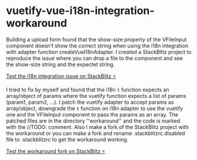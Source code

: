 # vuetify-vue-i18n-integration-workaround

Building a upload form found that the show-size property of the VFileInput component doesn't show the correct string when using the i18n integration with adapter function createVueI18nAdapter. I created a StackBlitz project to reproduce the issue where you can drop a file to the component and see the show-size string and the expectet string.

[Test the i18n integration issue on StackBlitz ⚡️](https://stackblitz.com/edit/vuetify-vue-i18n-integration-workaround?file=workaround%2Fvuetify-3.1.2%2Flib%2Flocale%2Fadapters%2Fvue-i18n.mjs%3AL3,workaround%2Fvuetify-3.1.2%2Flib%2Flocale%2Fadapters%2Fvuetify.mjs%3AL16,workaround%2Fvuetify-3.1.2%2Flib%2Fcomponents%2FVFileInput%2FVFileInput.mjs%3AL87,README.md)

I tried to fix by myself and found that the i18n `t` function expects an array/object of params where the vuetify function expects a list of params (param1, param2, ...). I patch the vuetify adapter to accept params as array/object, downgrade the `t` function on i18n adapter to use the vuetify one and the VFileInput component to pass the params as an array. The patched files are in the directory ''workaround'' and the code is marked with the //TODO: comment. Also I make a fork of the StackBlitz project with the workaround or you can make a fork and rename .stackblitzrc.disabled file to .stackblitzrc to get the workaround working.

[Test the workaround fork on StackBlitz ⚡️](https://stackblitz.com/edit/vuetify-vue-i18n-integration-workaround-forked?file=workaround%2Fvuetify-3.1.2%2Flib%2Flocale%2Fadapters%2Fvue-i18n.mjs%3AL3,workaround%2Fvuetify-3.1.2%2Flib%2Flocale%2Fadapters%2Fvuetify.mjs%3AL16,workaround%2Fvuetify-3.1.2%2Flib%2Fcomponents%2FVFileInput%2FVFileInput.mjs%3AL87,README.md)
